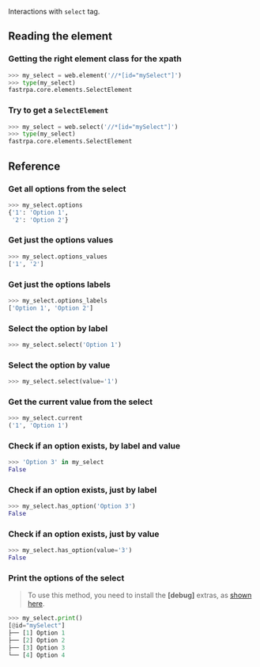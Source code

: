 Interactions with `select` tag.

## Reading the element

### Getting the right element class for the xpath

```python
>>> my_select = web.element('//*[id="mySelect"]')
>>> type(my_select)
fastrpa.core.elements.SelectElement
```

### Try to get a `SelectElement`

```python
>>> my_select = web.select('//*[id="mySelect"]')
>>> type(my_select)
fastrpa.core.elements.SelectElement
```

## Reference

### Get all options from the select

```python
>>> my_select.options
{'1': 'Option 1',
 '2': 'Option 2'}
```

### Get just the options values

```python
>>> my_select.options_values
['1', '2']
```

### Get just the options labels

```python
>>> my_select.options_labels
['Option 1', 'Option 2']
```

### Select the option by label

```python
>>> my_select.select('Option 1')
```

### Select the option by value

```python
>>> my_select.select(value='1')
```

### Get the current value from the select

```python
>>> my_select.current
('1', 'Option 1')
```

### Check if an option exists, by label and value

```python
>>> 'Option 3' in my_select
False
```

### Check if an option exists, just by label

```python
>>> my_select.has_option('Option 3')
False
```

### Check if an option exists, just by value

```python
>>> my_select.has_option(value='3')
False
```

### Print the options of the select

> To use this method, you need to install the **\[debug\]** extras, as [shown here](../index.md#installation).

```python
>>> my_select.print()
[@id="mySelect"]
├── [1] Option 1
├── [2] Option 2
├── [3] Option 3
└── [4] Option 4
```